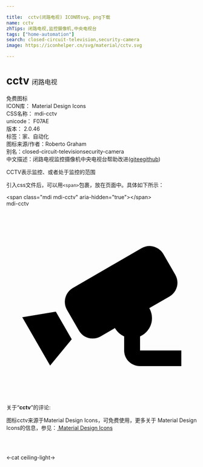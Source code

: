 ```yaml
---

title:  cctv(闭路电视) ICON转svg、png下载
name: cctv
zhTips: 闭路电视,监控摄像机,中央电视台
tags: ["home-automation"]
search: closed-circuit-television,security-camera
image: https://iconhelper.cn/svg/material/cctv.svg

---
```


# cctv  <small style="font-size: 60%;font-weight: 100">闭路电视</small>


<div class="detail-page">
<p>
<span><span class="badge-success badge">免费图标</span> </span>
<br/>
<span>
ICON库：
<span class="badge-secondary badge">Material Design Icons</span> 
</span>
<br/>
<span>
CSS名称：
<span class="badge-secondary badge">mdi-cctv</span> 
</span>
<br/>
<span>
unicode：
<span class="badge-secondary badge">F07AE</span> 
<copy-btn content='F07AE' btn-title=""></copy-btn>
<copy-btn :content='String.fromCodePoint(parseInt("F07AE", 16))' btn-title="复制U"></copy-btn>
</span>
<br/>
<span>
版本：
<span class="badge-secondary badge">2.0.46</span> 
</span><br/><span>标签：<span class="badge-light badge"><router-link to="/tags/home-automation.html">家、自动化</router-link></span></span>
<br/>
<span>图标来源/作者：<span class="badge-light badge">Roberto Graham</span></span> 
<br/>
<span>别名：<span class="badge-light badge">closed-circuit-television</span><span class="badge-light badge">security-camera</span></span><br/><span class="zh-detail">中文描述：<span class="badge-primary badge">闭路电视</span><span class="badge-primary badge">监控摄像机</span><span class="badge-primary badge">中央电视台</span><span class="help-link"><span>帮助改进</span>(<a href="https://gitee.com/liuwave/icon-helper/edit/master/json/material/cctv.json" target="_blank" rel="noopener noreferrer">gitee</a><a href="https://github.com/liuwave/icon-helper/edit/master/json/material/cctv.json" target="_blank" rel="noopener noreferrer">github</a></span>)</span><br/>
</p>
</div><div class="description description alert alert-light">CCTV表示监控、或者处于监控的范围</div>
<div class="alert alert-dark">
  <i class="mdi mdi-cctv mdi-48px"></i>
  <i class="mdi mdi-cctv mdi-36px"></i>
  <i class="mdi mdi-cctv mdi-24px"></i>
  <i class="mdi mdi-cctv mdi-18px"></i>
</div>
<div>
  <p>引入css文件后，可以用<code>&lt;span&gt;</code>包裹，放在页面中。具体如下所示：    
  </p>
  <div class="alert alert-primary" style="font-size: 14px">
    &lt;span class="mdi mdi-cctv" aria-hidden="true"&gt;&lt;/span&gt;
    <copy-btn content='<span class="mdi mdi-cctv" aria-hidden="true"></span>'></copy-btn>
  </div>
  <div class="alert alert-secondary">
    <i class="mdi mdi-cctv"
    style="font-size: 24px"
    aria-hidden="true"></i> mdi-cctv
    <copy-btn content="mdi-cctv" btn-title="复制图标名称"></copy-btn>
  </div>
</div>
<div id="svg" class="svg-wrap">
<svg xmlns="http://www.w3.org/2000/svg" viewBox="0 0 24 24"><path d="M18.15,4.94C17.77,4.91 17.37,5 17,5.2L8.35,10.2C7.39,10.76 7.07,12 7.62,12.94L9.12,15.53C9.67,16.5 10.89,16.82 11.85,16.27L13.65,15.23C13.92,15.69 14.32,16.06 14.81,16.27V18.04C14.81,19.13 15.7,20 16.81,20H22V18.04H16.81V16.27C17.72,15.87 18.31,14.97 18.31,14C18.31,13.54 18.19,13.11 17.97,12.73L20.5,11.27C21.47,10.71 21.8,9.5 21.24,8.53L19.74,5.94C19.4,5.34 18.79,5 18.15,4.94M6.22,13.17L2,13.87L2.75,15.17L4.75,18.63L5.5,19.93L8.22,16.63L6.22,13.17Z" /></svg>
</div>
<detail full-name='mdi-cctv'></detail>
<div class="icon-detail__container">
<p>关于“<b>cctv</b>”的评论:</p>
</div>
<Vssue title="关于“cctv”的评论" />    
<div><p>图标cctv来源于Material Design Icons，可免费使用，更多关于 Material Design Icons的信息，参见：<a target="_blank" href="https://iconhelper.cn/material.html"> Material Design Icons</a>
</p></div>

<div style="padding:2rem 0 " class="page-nav"><p class="inner"><span class="prev">←<router-link to="/icon/cat.html">cat</router-link></span> <span class="next"><router-link to="/icon/ceiling-light.html">ceiling-light</router-link>→</span></p></div>

